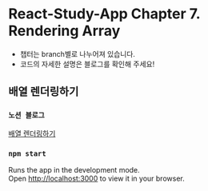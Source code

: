 # React-Study-App Chapter 7. Rendering Array

- 챕터는 branch별로 나누어져 있습니다.
- 코드의 자세한 설명은 블로그를 확인해 주세요!

## 배열 렌더링하기

### `노션 블로그`

[배열 렌더링하기](https://mookiemookiekun.notion.site/7-a12c6d7f1ede428d819abf7e94c40a1a)

### `npm start`

Runs the app in the development mode.\
Open [http://localhost:3000](http://localhost:3000) to view it in your browser.
